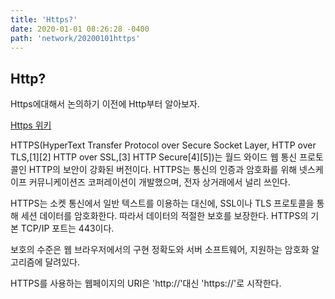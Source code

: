 ```yaml
---
title: 'Https?'
date: 2020-01-01 08:26:28 -0400
path: 'network/20200101https'
---
```


## Http?

Https에대해서 논의하기 이전에 Http부터 알아보자.

[Https 위키](https://ko.wikipedia.org/wiki/HTTPS)

HTTPS(HyperText Transfer Protocol over Secure Socket Layer, HTTP over TLS,[1][2] HTTP over SSL,[3] HTTP Secure[4][5])는 월드 와이드 웹 통신 프로토콜인 HTTP의 보안이 강화된 버전이다. HTTPS는 통신의 인증과 암호화를 위해 넷스케이프 커뮤니케이션즈 코퍼레이션이 개발했으며, 전자 상거래에서 널리 쓰인다.

HTTPS는 소켓 통신에서 일반 텍스트를 이용하는 대신에, SSL이나 TLS 프로토콜을 통해 세션 데이터를 암호화한다. 따라서 데이터의 적절한 보호를 보장한다. HTTPS의 기본 TCP/IP 포트는 443이다.

보호의 수준은 웹 브라우저에서의 구현 정확도와 서버 소프트웨어, 지원하는 암호화 알고리즘에 달려있다.

HTTPS를 사용하는 웹페이지의 URI은 'http://'대신 'https://'로 시작한다.
